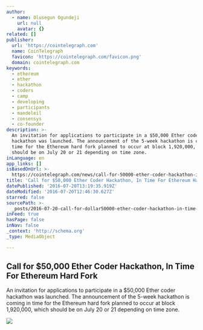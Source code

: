 ```yaml
---
author:
  - name: Olusegun Ogundeji
    url: null
    avatar: {}
related: []
publisher:
  url: 'https://cointelegraph.com'
  name: CoinTelegraph
  favicon: 'https://cointelegraph.com/favicon.png'
  domain: cointelegraph.com
keywords:
  - ethereum
  - ether
  - hackathon
  - coders
  - camp
  - developing
  - participants
  - mandeleil
  - consensys
  - co-founder
description: >-
  An invitation for applications to participate in a $50,000 Ether coder
  hackathon was launched. The announcement of the 5-week hackathon is coming in
  time for the Ethereum hard fork planned to occur at block 1,920,000, which
  should be on July 20 or 21 depending on time zone.
inLanguage: en
app_links: []
isBasedOnUrl: >-
  https://cointelegraph.com/news/call-for-50000-ether-coder-hackathon-in-time-for-ethereum-hard-fork
title: 'Call for $50,000 Ether Coder Hackathon, In Time For Ethereum Hard Fork'
datePublished: '2016-07-20T13:19:35.919Z'
dateModified: '2016-07-20T12:46:30.627Z'
starred: false
sourcePath: >-
  _posts/2016-07-20-call-for-dollar50000-ether-coder-hackathon-in-time-for-ethereum.md
inFeed: true
hasPage: false
inNav: false
_context: 'http://schema.org'
_type: MediaObject

---
```

<article style=""><h1>Call for $50,000 Ether Coder Hackathon, In Time For Ethereum Hard Fork</h1><p>An invitation for applications to participate in a $50,000 Ether coder hackathon was launched. The announcement of the 5-week hackathon is coming in time for the Ethereum hard fork planned to occur at block 1,920,000, which should be on July 20 or 21 depending on time zone.</p><img src="https://cointelegraph.com/images/725_Ly9jb2ludGVsZWdyYXBoLmNvbS9zdG9yYWdlL3VwbG9hZHMvdmlldy9lOGRmMDFiN2U1YWIwOGY2MDc2OTYwMjEwMWU5NDZlYy5qcGc=.jpg" /></article>